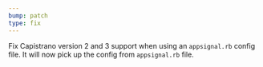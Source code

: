 ```yaml
---
bump: patch
type: fix
---
```


Fix Capistrano version 2 and 3 support when using an `appsignal.rb` config file. It will now pick up the config from `appsignal.rb` file.
